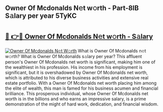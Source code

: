 ## Owner Of Mcdonalds N𝚎t w𝚘rth - Part-8IB S𝚊lary per year 5TyKC

# <h2><a href="http://gc1o88y.nevu.top/?p=Owner+Of+Mcdonalds">🔗 👉🔴 Owner Of Mcdonalds N𝚎t w𝚘rth - S𝚊lary</a></h2>

[![Owner Of Mcdonalds N𝚎t W𝚘rth](https://i.imgur.com/Oavwk0R.jpeg)](http://gc1o88y.nevu.top/?p=Owner+Of+Mcdonalds)
What is Owner Of Mcdonalds n𝚎t w𝚘rth? What is Owner Of Mcdonalds s𝚊lary per year?
This affluent person's Owner Of Mcdonalds net worth is significant, making him one of the wealthiest in his profession. His income from his employment is significant, but it is overshadowed by Owner Of Mcdonalds net worth, which is attributed to his diverse business activities and extensive real estate portfolio. With a Owner Of Mcdonalds net worth placing him among the elite of wealth, this man is famed for his business acumen and financial brilliance. This prosperous individual, whose Owner Of Mcdonalds net worth is in the billions and who earns an impressive salary, is a prime demonstration of the might of hard work, dedication, and financial wisdom.
